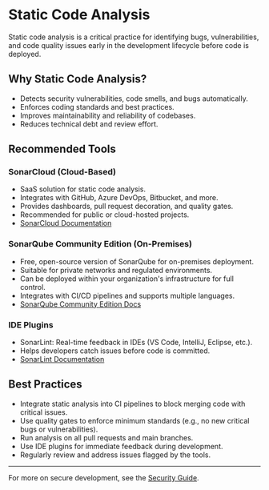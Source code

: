 # Static Code Analysis

Static code analysis is a critical practice for identifying bugs, vulnerabilities, and code quality issues early in the development lifecycle before code is deployed.

## Why Static Code Analysis?
- Detects security vulnerabilities, code smells, and bugs automatically.
- Enforces coding standards and best practices.
- Improves maintainability and reliability of codebases.
- Reduces technical debt and review effort.

## Recommended Tools

### SonarCloud (Cloud-Based)
- SaaS solution for static code analysis.
- Integrates with GitHub, Azure DevOps, Bitbucket, and more.
- Provides dashboards, pull request decoration, and quality gates.
- Recommended for public or cloud-hosted projects.
- [SonarCloud Documentation](https://sonarcloud.io/documentation)

### SonarQube Community Edition (On-Premises)
- Free, open-source version of SonarQube for on-premises deployment.
- Suitable for private networks and regulated environments.
- Can be deployed within your organization's infrastructure for full control.
- Integrates with CI/CD pipelines and supports multiple languages.
- [SonarQube Community Edition Docs](https://docs.sonarqube.org/latest/)

### IDE Plugins
- SonarLint: Real-time feedback in IDEs (VS Code, IntelliJ, Eclipse, etc.).
- Helps developers catch issues before code is committed.
- [SonarLint Documentation](https://www.sonarlint.org/)

## Best Practices
- Integrate static analysis into CI pipelines to block merging code with critical issues.
- Use quality gates to enforce minimum standards (e.g., no new critical bugs or vulnerabilities).
- Run analysis on all pull requests and main branches.
- Use IDE plugins for immediate feedback during development.
- Regularly review and address issues flagged by the tools.

---

For more on secure development, see the [Security Guide](../security/README.md).
